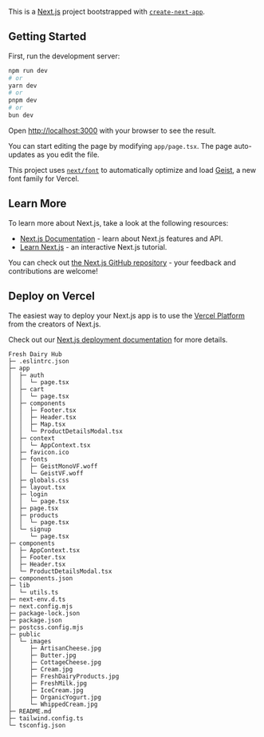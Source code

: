 This is a [Next.js](https://nextjs.org) project bootstrapped with [`create-next-app`](https://nextjs.org/docs/app/api-reference/cli/create-next-app).

## Getting Started

First, run the development server:

```bash
npm run dev
# or
yarn dev
# or
pnpm dev
# or
bun dev
```

Open [http://localhost:3000](http://localhost:3000) with your browser to see the result.

You can start editing the page by modifying `app/page.tsx`. The page auto-updates as you edit the file.

This project uses [`next/font`](https://nextjs.org/docs/app/building-your-application/optimizing/fonts) to automatically optimize and load [Geist](https://vercel.com/font), a new font family for Vercel.

## Learn More

To learn more about Next.js, take a look at the following resources:

- [Next.js Documentation](https://nextjs.org/docs) - learn about Next.js features and API.
- [Learn Next.js](https://nextjs.org/learn) - an interactive Next.js tutorial.

You can check out [the Next.js GitHub repository](https://github.com/vercel/next.js) - your feedback and contributions are welcome!

## Deploy on Vercel

The easiest way to deploy your Next.js app is to use the [Vercel Platform](https://vercel.com/new?utm_medium=default-template&filter=next.js&utm_source=create-next-app&utm_campaign=create-next-app-readme) from the creators of Next.js.

Check out our [Next.js deployment documentation](https://nextjs.org/docs/app/building-your-application/deploying) for more details.

```
Fresh Dairy Hub
├─ .eslintrc.json
├─ app
│  ├─ auth
│  │  └─ page.tsx
│  ├─ cart
│  │  └─ page.tsx
│  ├─ components
│  │  ├─ Footer.tsx
│  │  ├─ Header.tsx
│  │  ├─ Map.tsx
│  │  └─ ProductDetailsModal.tsx
│  ├─ context
│  │  └─ AppContext.tsx
│  ├─ favicon.ico
│  ├─ fonts
│  │  ├─ GeistMonoVF.woff
│  │  └─ GeistVF.woff
│  ├─ globals.css
│  ├─ layout.tsx
│  ├─ login
│  │  └─ page.tsx
│  ├─ page.tsx
│  ├─ products
│  │  └─ page.tsx
│  └─ signup
│     └─ page.tsx
├─ components
│  ├─ AppContext.tsx
│  ├─ Footer.tsx
│  ├─ Header.tsx
│  └─ ProductDetailsModal.tsx
├─ components.json
├─ lib
│  └─ utils.ts
├─ next-env.d.ts
├─ next.config.mjs
├─ package-lock.json
├─ package.json
├─ postcss.config.mjs
├─ public
│  └─ images
│     ├─ ArtisanCheese.jpg
│     ├─ Butter.jpg
│     ├─ CottageCheese.jpg
│     ├─ Cream.jpg
│     ├─ FreshDairyProducts.jpg
│     ├─ FreshMilk.jpg
│     ├─ IceCream.jpg
│     ├─ OrganicYogurt.jpg
│     └─ WhippedCream.jpg
├─ README.md
├─ tailwind.config.ts
└─ tsconfig.json

```